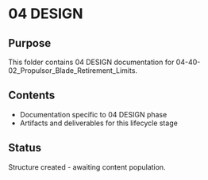 # 04 DESIGN

## Purpose
This folder contains 04 DESIGN documentation for 04-40-02_Propulsor_Blade_Retirement_Limits.

## Contents
- Documentation specific to 04 DESIGN phase
- Artifacts and deliverables for this lifecycle stage

## Status
Structure created - awaiting content population.

